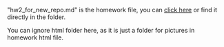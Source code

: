 "hw2_for_new_repo.md" is the homework file, you can [click here](https://github.com/Maria815/STAT545-hw-Guo-Maria/blob/master/hw02/hw2_for_new_repo.md) or find it directly in the folder.

You can ignore html folder here, as it is just a folder for pictures in homework html file.
